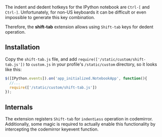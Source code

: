 The indent and dedent hotkeys for the IPython notebook are `Ctrl-[` and `Ctrl-]`. Unfortunately, for non-US keyboards it can be difficult or even impossible to generate this key combination.

Therefore, the <b>shift-tab</b> extension allows using `Shift-tab` keys for dedent operation.

## Installation
Copy the `shift-tab.js` file, and add `require(['/static/custom/shift-tab.js'])` to `custom.js` in your profile's `/static/custom` directory, so it looks like this:
```javascript
$([IPython.events]).on('app_initialized.NotebookApp', function(){
  //... 
  require(['/static/custom/shift-tab.js'])
});
```

## Internals
The extension registers `Shift-tab` for `indentLess` operation in codemirror. Additionally, some magic is required to actually enable this functionality by intercepting the codemirror keyevent function.
